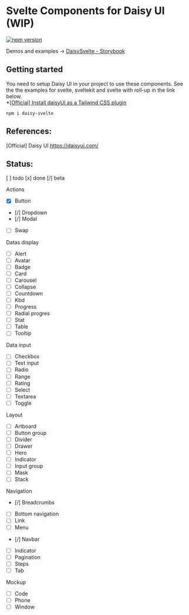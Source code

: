 # Svelte Components for Daisy UI (WIP)

[![npm version](https://badge.fury.io/js/daisy-svelte.svg)](https://badge.fury.io/js/daisy-svelte)

Demos and examples -> [DaisySvelte - Storybook](https://walker-walks.github.io/daisy-svelte/)

## Getting started

You need to setup Daisy UI in your project to use these components.
See the the examples for svelte, sveltekit and svelte with
roll-up in the link below.  
\*[[Official] Install daisyUI as a Tailwind CSS plugin](https://daisyui.com/docs/install/)

```terminal
npm i daisy-svelte
```

## References:

[Official] Daisy UI https://daisyui.com/

## Status:

[ ] todo
[x] done
[/] beta

Actions

-   [x] Button
-   [/] Dropdown
-   [/] Modal
-   [ ] Swap

Datas display

-   [ ] Alert
-   [ ] Avatar
-   [ ] Badge
-   [ ] Card
-   [ ] Carousel
-   [ ] Collapse
-   [ ] Countdown
-   [ ] Kbd
-   [ ] Progress
-   [ ] Radial progres
-   [ ] Stat
-   [ ] Table
-   [ ] Tooltip

Data input

-   [ ] Checkbox
-   [ ] Text input
-   [ ] Radio
-   [ ] Range
-   [ ] Rating
-   [ ] Select
-   [ ] Textarea
-   [ ] Toggle

Layout

-   [ ] Artboard
-   [ ] Button group
-   [ ] Divider
-   [ ] Drawer
-   [ ] Hero
-   [ ] Indicator
-   [ ] Input group
-   [ ] Mask
-   [ ] Stack

Navigation

-   [/] Breadcrumbs
-   [ ] Bottom navigation
-   [ ] Link
-   [ ] Menu
-   [/] Navbar
-   [ ] Indicator
-   [ ] Pagination
-   [ ] Steps
-   [ ] Tab

Mockup

-   [ ] Code
-   [ ] Phone
-   [ ] Window
